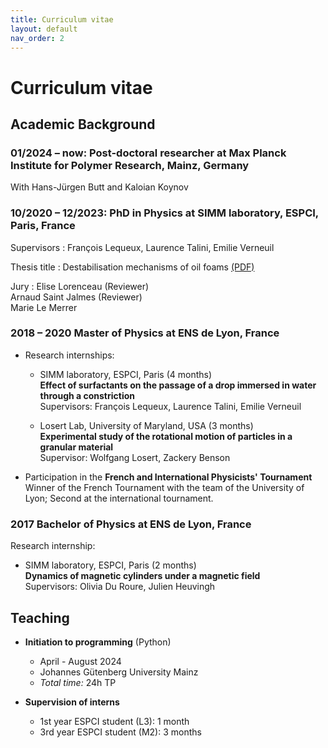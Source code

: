 ```yaml
---
title: Curriculum vitae
layout: default
nav_order: 2
---
```

# Curriculum vitae

## Academic Background

### 01/2024 – now: Post-doctoral researcher at Max Planck Institute for Polymer Research, Mainz, Germany

With Hans-Jürgen Butt and Kaloian Koynov

### 10/2020 – 12/2023: PhD in Physics at SIMM laboratory, ESPCI, Paris, France

Supervisors
: François Lequeux, Laurence Talini, Emilie Verneuil

Thesis title
: Destabilisation mechanisms of oil foams [(PDF)](res/ESPCI_DELANCE_2023_archivage2.pdf)

Jury
: Elise Lorenceau (Reviewer)   
  Arnaud Saint Jalmes (Reviewer)   
  Marie Le Merrer

### 2018 – 2020 Master of Physics at ENS de Lyon, France

- Research internships:

   - SIMM laboratory, ESPCI, Paris (4 months)   
      **Effect of surfactants on the passage of a drop immersed in water through a constriction**   
      Supervisors: François Lequeux, Laurence Talini, Emilie Verneuil

   - Losert Lab, University of Maryland, USA (3 months)   
      **Experimental study of the rotational motion of particles in a granular material**   
      Supervisor: Wolfgang Losert, Zackery Benson
  
- Participation in the **French and International Physicists' Tournament**   
Winner of the French Tournament with the team of the University of Lyon; Second at the international tournament.


### 2017 Bachelor of Physics at ENS de Lyon, France

Research internship:

- SIMM laboratory, ESPCI, Paris (2 months)   
   **Dynamics of magnetic cylinders under a magnetic field**   
   Supervisors: Olivia Du Roure, Julien Heuvingh
  
## Teaching

- **Initiation to programming** (Python)
  - April - August 2024
  - Johannes Gütenberg University Mainz
  - *Total time:* 24h TP

- **Supervision of interns**
  - 1st year ESPCI student (L3): 1 month
  - 3rd year ESPCI student (M2): 3 months
